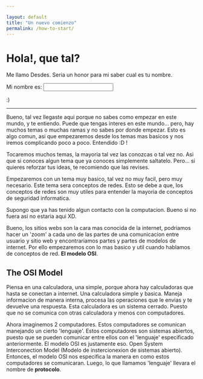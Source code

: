 ```yaml
---

layout: default
title: "Un nuevo comienzo"
permalink: /how-to-start/
---
```


# Hola!, que tal?

Me llamo Desdes. Seria un honor para mi saber cual es tu nombre.

Mi nombre es:  <input name='name' type='text' onchange="document.getElementById('done').innerHTML = 'Un gusto!, desde hoy te llamare Marrano.'">

<span id='done'>:)</span>

------

Bueno, tal vez llegaste aqui porque no sabes como empezar en este mundo, y te entiendo. Puede que tengas interes en este mundo... pero, hay muchos temas o muchas ramas y no sabes por donde empezar. Esto es algo comun, asi que empezaremos desde los temas mas basicos y nos iremos complicando poco a poco. Entendido :D !

Tocaremos muchos temas, la mayoria tal vez las conozcas o tal vez no. Asi que si conoces algun tema que ya conoces simplemente saltatelo. Pero... si quieres reforzar tus ideas, te recomiendo que las revises.

Empezaremos con un tema muy basico, tal vez no muy facil, pero muy necesario. Este tema sera conceptos de redes. Esto se debe a que, los conceptos de redes son muy utiles para entender la mayoria de conceptos de seguridad informatica.

Supongo que ya has tenido algun contacto con la computacion. Bueno si no fuera asi no estaria aqui XD.

Bueno, los sitios webs son la cara mas conocida de la internet, podriamos hacer un 'zoom' a cada uno de las partes de una comunicacion entre usuario y sitio web y encontrariamos partes y partes de modelos de internet. Por ello empezaremos con lo mas basico y util cuando hablamos de conceptos de red. **El modelo OSI**.

## The OSI Model

Piensa en una calculadora, una simple, porque ahora hay calculadoras que hasta se conectan a internet.  Una calculadora simple y basica. Maneja informacion de manera interna, procesa las operaciones que le envias y te devuelve una respuesta. Esta calculadora es un sistema cerrado. Puesto que no se comunica con otras calculadora y menos con computadores. 

Ahora imaginemos 2 computadores. Estos computadores se comunican manejando un cierto 'lenguaje'.  Estos computadores son sistemas abiertos, puesto que se pueden comunicar entre ellos con el 'lenguaje' especificado anteriormente. El modelo OSI es justamente eso. Open System Interconection Model (Modelo de instercionexion de sistemas abierto). Entonces, el modelo OSI nos especifica la manera en como estos computadores se comunicaran. Luego, lo que llamamos 'lenguaje' llevara el nombre de **protocolo**.

